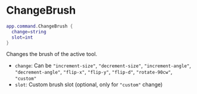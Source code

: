 # ChangeBrush

```lua
app.command.ChangeBrush {
  change=string
  slot=int
}
```

Changes the brush of the active tool.

* `change`: Can be `"increment-size"`, `"decrement-size"`, `"increment-angle"`, `"decrement-angle"`, `"flip-x"`, `"flip-y"`, `"flip-d"`, `"rotate-90cw"`, `"custom"`
* `slot`: Custom brush slot (optional, only for `"custom"` change)
